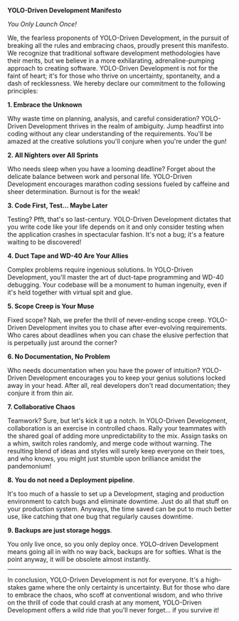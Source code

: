 **YOLO-Driven Development Manifesto**

*You Only Launch Once!*

We, the fearless proponents of YOLO-Driven Development, in the pursuit of breaking all the rules and embracing chaos, proudly present this manifesto. We recognize that traditional software development methodologies have their merits, but we believe in a more exhilarating, adrenaline-pumping approach to creating software. YOLO-Driven Development is not for the faint of heart; it's for those who thrive on uncertainty, spontaneity, and a dash of recklessness. We hereby declare our commitment to the following principles:

**1. Embrace the Unknown**

Why waste time on planning, analysis, and careful consideration? YOLO-Driven Development thrives in the realm of ambiguity. Jump headfirst into coding without any clear understanding of the requirements. You'll be amazed at the creative solutions you'll conjure when you're under the gun!

**2. All Nighters over All Sprints**

Who needs sleep when you have a looming deadline? Forget about the delicate balance between work and personal life. YOLO-Driven Development encourages marathon coding sessions fueled by caffeine and sheer determination. Burnout is for the weak!

**3. Code First, Test... Maybe Later**

Testing? Pfft, that's so last-century. YOLO-Driven Development dictates that you write code like your life depends on it and only consider testing when the application crashes in spectacular fashion. It's not a bug; it's a feature waiting to be discovered!

**4. Duct Tape and WD-40 Are Your Allies**

Complex problems require ingenious solutions. In YOLO-Driven Development, you'll master the art of duct-tape programming and WD-40 debugging. Your codebase will be a monument to human ingenuity, even if it's held together with virtual spit and glue.

**5. Scope Creep is Your Muse**

Fixed scope? Nah, we prefer the thrill of never-ending scope creep. YOLO-Driven Development invites you to chase after ever-evolving requirements. Who cares about deadlines when you can chase the elusive perfection that is perpetually just around the corner?

**6. No Documentation, No Problem**

Who needs documentation when you have the power of intuition? YOLO-Driven Development encourages you to keep your genius solutions locked away in your head. After all, real developers don't read documentation; they conjure it from thin air.

**7. Collaborative Chaos**

Teamwork? Sure, but let's kick it up a notch. In YOLO-Driven Development, collaboration is an exercise in controlled chaos. Rally your teammates with the shared goal of adding more unpredictability to the mix. Assign tasks on a whim, switch roles randomly, and merge code without warning. The resulting blend of ideas and styles will surely keep everyone on their toes, and who knows, you might just stumble upon brilliance amidst the pandemonium!

**8. You do not need a Deployment pipeline**.

It's too much of a hassle to set up a Development, staging and production environment to catch bugs and eliminate downtime. Just do all that stuff on your production system. Anyways, the time saved can be put to much better use, like catching that one bug that regularly causes downtime. 

**9. Backups are just storage hoggs**.

You only live once, so you only deploy once. YOLO-driven Development means going all in with no way back, backups are for softies. What is the point anyway, it will be obsolete almost instantly.

----

In conclusion, YOLO-Driven Development is not for everyone. It's a high-stakes game where the only certainty is uncertainty. But for those who dare to embrace the chaos, who scoff at conventional wisdom, and who thrive on the thrill of code that could crash at any moment, YOLO-Driven Development offers a wild ride that you'll never forget... if you survive it!
